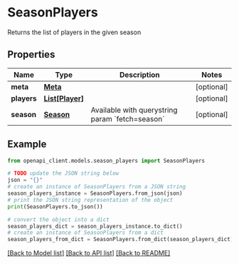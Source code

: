 # SeasonPlayers

Returns the list of players in the given season

## Properties

Name | Type | Description | Notes
------------ | ------------- | ------------- | -------------
**meta** | [**Meta**](Meta.md) |  | [optional] 
**players** | [**List[Player]**](Player.md) |  | [optional] 
**season** | [**Season**](Season.md) | Available with querystring param &#x60;fetch&#x3D;season&#x60; | [optional] 

## Example

```python
from openapi_client.models.season_players import SeasonPlayers

# TODO update the JSON string below
json = "{}"
# create an instance of SeasonPlayers from a JSON string
season_players_instance = SeasonPlayers.from_json(json)
# print the JSON string representation of the object
print(SeasonPlayers.to_json())

# convert the object into a dict
season_players_dict = season_players_instance.to_dict()
# create an instance of SeasonPlayers from a dict
season_players_from_dict = SeasonPlayers.from_dict(season_players_dict)
```
[[Back to Model list]](../README.md#documentation-for-models) [[Back to API list]](../README.md#documentation-for-api-endpoints) [[Back to README]](../README.md)



